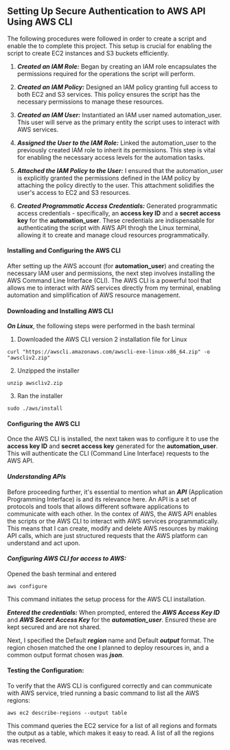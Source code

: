 ## Setting Up Secure Authentication to AWS API Using AWS CLI

The following procedures were followed in order to create a script and enable the to complete this project. This setup is crucial for enabling the script to create EC2 instances and S3 buckets efficiently.
1. **_Created an IAM Role:_** Began by creating an IAM role encapsulates the permissions required for the operations the script will perform.

2. **_Created an IAM Policy:_** Designed an IAM policy granting full access to both EC2 and S3 services. This policy ensures the script has the necessary permissions to manage these resources.

3. **_Created an IAM User:_** Instantiated an IAM user named automation_user. This user will serve as the primary entity the script uses to interact with AWS services.

4. **_Assigned the User to the IAM Role:_** Linked the automation_user to the previously created IAM role to inherit its permissions. This step is vital for enabling the necessary access levels for the automation tasks.

5. **_Attached the IAM Policy to the User:_** I ensured that the automation_user is explicitly granted the permissions defined in the IAM policy by attaching the policy directly to the user. This attachment solidifies the user's access to EC2 and S3 resources.

6. **_Created Programmatic Access Credentials:_** Generated programmatic access credentials - specifically, an **access key ID** and a **secret access key** for the **automation_user**. These credentials are indispensable for authenticating the script with AWS API throgh the Linux terminal, allowing it to create and manage cloud resources programmatically.

#### Installing and Configuring the AWS CLI
After setting up the AWS account (for **automation_user**) and creating the necessary IAM user and permissions, the next step involves installing the AWS Command Line Interface (CLI). The AWS CLI is a powerful tool that allows me to interact with AWS services directly from my terminal, enabling automation and simplification of AWS resource management.

#### Downloading and Installing AWS CLI
**_On Linux_**, the following steps were performed in the bash terminal

1. Downloaded the AWS CLI version 2 installation file for Linux
```
curl "https://awscli.amazonaws.com/awscli-exe-linux-x86_64.zip" -o "awscliv2.zip"
```
2. Unzipped the installer
```
unzip awscliv2.zip
```
3. Ran the installer
```
sudo ./aws/install
```
#### Configuring the AWS CLI
Once the AWS CLI is installed, the next taken was to configure it to use the **access key ID** and **secret access key** generated for the **automation_user**. This will authenticate the CLI (Command Line Interface) requests to the AWS API.

#### _Understanding APIs_
Before proceeding further, it's essential to mention what an _**API**_ (Application Programming Interface) is and its relevance here. An API is a set of protocols and tools that allows different software applications to communicate with each other. In the contex of AWS, the AWS API enables the scripts or the AWS CLI to interact with AWS services programmatically. This means that I can create, modify and delete AWS resources by making API calls, which are just structured requests that the AWS platform can understand and act upon.

#### _Configuring AWS CLI for access to AWS:_
Opened the bash terminal and entered
```
aws configure
```
This command initiates the setup process for the AWS CLI installation.

_**Entered the credentials:**_
When prompted, entered the **_AWS Access Key ID_** and _**AWS Secret Access Key**_
for  the **_automation_user_**. Ensured these are kept secured and are not shared.

Next, I specified the Default **_region_** name and Default **_output_** format. The region chosen matched the one I planned to deploy resources in, and a common output format chosen was **_json_**.

#### Testing the Configuration:
To verify that the AWS CLI is configured correctly and can communicate with AWS service, tried running a basic command to list all the AWS regions:
```
aws ec2 describe-regions --output table
```
This command queries the EC2 service for a list of all regions and formats the output as a table, which makes it easy to read. A list of all the regions was received.

